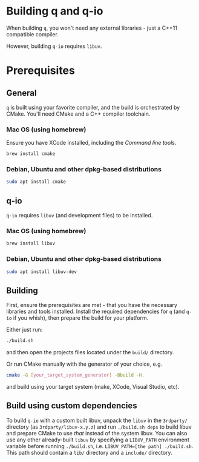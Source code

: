 # Building q and q-io

When building `q`, you won't need any external libraries - just a C++11 compatible compiler.

However, building `q-io` requires `libuv`.


# Prerequisites

## General

`q` is built using your favorite compiler, and the build is orchestrated by CMake. You'll need CMake and a C++ compiler toolchain.

### Mac OS (using homebrew)

Ensure you have XCode installed, including the _Command line tools_.

```sh
brew install cmake
```

### Debian, Ubuntu and other dpkg-based distributions

```sh
sudo apt install cmake
```

## q-io

`q-io` requires `libuv` (and development files) to be installed.

### Mac OS (using homebrew)

```sh
brew install libuv
```

### Debian, Ubuntu and other dpkg-based distributions

```sh
sudo apt install libuv-dev
```


## Building

First, ensure the prerequisites are met - that you have the necessary libraries and tools installed. Install the required dependencies for `q` (and `q-io` if you whish), then prepare the build for your platform.

Either just run:

```sh
./build.sh
```

and then open the projects files located under the `build/` directory.

Or run CMake manually with the generator of your choice, e.g.

```sh
cmake -G [your_target_system_generator] -Bbuild -H.
```

and build using your target system (make, XCode, Visual Studio, etc).


## Build using custom dependencies

To build `q-io` with a custom built libuv, unpack the `libuv` in the `3rdparty/` directory (as `3rdparty/libuv-x.y.z`) and run `./build.sh deps` to build libuv and prepare CMake to use _that_ instead of the system libuv. You can also use any other already-built `libuv` by specifying a `LIBUV_PATH` environment variable before running `./build.sh`, i.e. `LIBUV_PATH=[the path] ./build.sh`. This path should contain a `lib/` directory and a `include/` directory.
